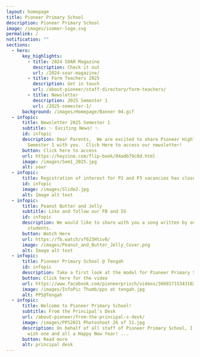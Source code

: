 ```yaml
---
layout: homepage
title: Pioneer Primary School
description: Pioneer Primary School
image: /images/isomer-logo.svg
permalink: /
notification: ""
sections:
  - hero:
      key_highlights:
        - title: 2024 SOAR Magazine
          description: Check it out
          url: /2024-soar-magazine/
        - title: Form Teachers 2025
          description: Get in touch
          url: /about-pioneer/staff-directory/form-teachers/
        - title: Newsletter
          description: 2025 Semester 1
          url: /2025-semester-1/
      background: /images/Homepage/Banner 04.gif
  - infopic:
      title: Newsletter 2025 Semester 1
      subtitle: ✨ Exciting News! ✨
      id: infopic
      description: Dear Parents,  We are excited to share Pioneer Highlights for
        Semester 1 with you.  Click Here to access our newsletter!
      button: Click here to access
      url: https://heyzine.com/flip-book/84adb79c0d.html
      image: /images/Sem1_2025.jpg
      alt: soar
  - infopic:
      title: Registration of interest for P2 and P3 vacancies has closed.
      id: infopic
      image: /images/Slide2.jpg
      alt: Image alt text
  - infopic:
      title: Peanut Butter and Jelly
      subtitle: Like and follow our FB and IG
      id: infopic
      description: We would like to share with you a song written by our very own P6
        students.
      button: Watch Here
      url: https://fb.watch/vf623Htiv0/
      image: /images/Peanut_and_Butter_Jelly_Cover.png
      alt: Image alt text
  - infopic:
      title: Pioneer Primary School @ Tengah
      id: infopic
      description: Take a first look at the model for Pioneer Primary School @ Tengah!
      button: Click here for the video
      url: https://www.facebook.com/pioneerprisch/videos/3660171534310278/
      image: /images/InfoPic Thumb/pps at tengah.jpg
      alt: PPS@Tengah
  - infopic:
      title: Welcome to Pioneer Primary School!
      subtitle: From the Principal’s Desk
      url: /about-pioneer/from-the-principal-s-desk/
      image: /images/PPS2021 Photoshoot 26 of 31.jpg
      description: On behalf of all staff of Pioneer Primary School, I would like to
        wish one and all a Happy New Year! ...
      button: Read more
      alt: principal desk
---
```


